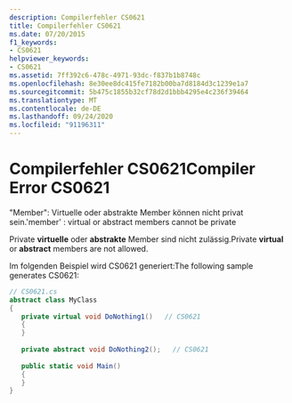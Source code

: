 ```yaml
---
description: Compilerfehler CS0621
title: Compilerfehler CS0621
ms.date: 07/20/2015
f1_keywords:
- CS0621
helpviewer_keywords:
- CS0621
ms.assetid: 7ff392c6-478c-4971-93dc-f837b1b8748c
ms.openlocfilehash: 8e30ee8dc415fe7182b00ba7d8184d3c1239e1a7
ms.sourcegitcommit: 5b475c1855b32cf78d2d1bbb4295e4c236f39464
ms.translationtype: MT
ms.contentlocale: de-DE
ms.lasthandoff: 09/24/2020
ms.locfileid: "91196311"
---
```

# <a name="compiler-error-cs0621"></a><span data-ttu-id="6e798-103">Compilerfehler CS0621</span><span class="sxs-lookup"><span data-stu-id="6e798-103">Compiler Error CS0621</span></span>

<span data-ttu-id="6e798-104">"Member": Virtuelle oder abstrakte Member können nicht privat sein.</span><span class="sxs-lookup"><span data-stu-id="6e798-104">'member' : virtual or abstract members cannot be private</span></span>  
  
 <span data-ttu-id="6e798-105">Private **virtuelle** oder **abstrakte** Member sind nicht zulässig.</span><span class="sxs-lookup"><span data-stu-id="6e798-105">Private **virtual** or **abstract** members are not allowed.</span></span>  
  
 <span data-ttu-id="6e798-106">Im folgenden Beispiel wird CS0621 generiert:</span><span class="sxs-lookup"><span data-stu-id="6e798-106">The following sample generates CS0621:</span></span>  
  
```csharp  
// CS0621.cs  
abstract class MyClass  
{  
   private virtual void DoNothing1()   // CS0621  
   {  
   }  
  
   private abstract void DoNothing2();   // CS0621  
  
   public static void Main()  
   {  
   }  
}  
```
